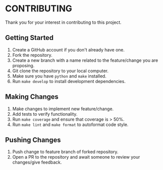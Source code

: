# CONTRIBUTING

Thank you for your interest in contributing to this project. 

## Getting Started
1. Create a GitHub account if you don't already have one.
2. Fork the repository.
3. Create a new branch with a name related to the feature/change you are proposing.
4. Git clone the repository to your local computer.
5. Make sure you have `python` and `make` installed.
6. Run `make develop` to install development dependencies.

## Making Changes
1. Make changes to implement new feature/change.
2. Add tests to verify functionality.
3. Run `make coverage` and ensure that coverage is > 50%. 
4. Run `make lint` and `make format` to autoformat code style.

## Pushing Changes
1. Push change to feature branch of forked repository.
2. Open a PR to the repository and await someone to review your changes/give feedback.